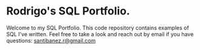 # Rodrigo's SQL Portfolio.

Welcome to my SQL Portfolio.  This code repository contains examples of SQL I've written.  Feel free to take a look and reach out by email if you have questions: santibanez.r@gmail.com
